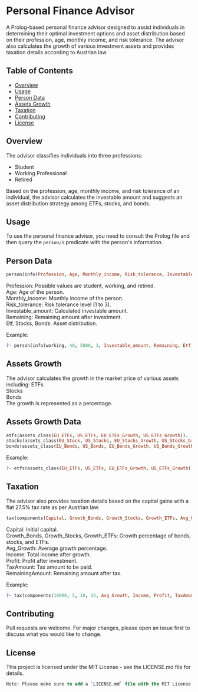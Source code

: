 # Personal Finance Advisor

A Prolog-based personal finance advisor designed to assist individuals in determining their optimal investment options and asset distribution based on their profession, age, monthly income, and risk tolerance. The advisor also calculates the growth of various investment assets and provides taxation details according to Austrian law.

## Table of Contents

- [Overview](#overview)
- [Usage](#usage)
- [Person Data](#person-Data)
- [Assets Growth](#assets-growth)
- [Taxation](#taxation)
- [Contributing](#contributing)
- [License](#license)

## Overview

The advisor classifies individuals into three professions: 
- Student
- Working Professional
- Retired

Based on the profession, age, monthly income, and risk tolerance of an individual, the advisor calculates the investable amount and suggests an asset distribution strategy among ETFs, stocks, and bonds.

## Usage

To use the personal finance advisor, you need to consult the Prolog file and then query the `person/1` predicate with the person's information.

## Person Data

```prolog
person(info(Profession, Age, Monthly_income, Risk_tolerance, Investable_amount, Remaining, Etf, Stocks, Bonds))
```
Profession: Possible values are student, working, and retired.<br />
Age: Age of the person.<br/>
Monthly_income: Monthly income of the person. <br/>
Risk_tolerance: Risk tolerance level (1 to 3). <br/>
Investable_amount: Calculated investable amount. <br/>
Remaining: Remaining amount after investment. <br/>
Etf, Stocks, Bonds: Asset distribution. <br/>

Example:
```prolog
?- person(info(working, 40, 5000, 3, Investable_amount, Remaining, Etf, Stocks, Bonds)).
```


## Assets Growth
The advisor calculates the growth in the market price of various assets including:
ETFs<br/>
Stocks<br/>
Bonds<br/>
The growth is represented as a percentage.

## Assets Growth Data
```prolog
etfs(assets_class(EU_ETFs, US_ETFs, EU_ETFs_Growth, US_ETFs_Growth)).
stocks(assets_class(EU_Stock, US_Stocks, EU_Stocks_Growth, US_Stocks_Growth)).
bonds(assets_class(EU_Bonds, US_Bonds, EU_Bonds_Growth, US_Bonds_Growth)).
```
Example:
```prolog
?- etfs(assets_class(EU_ETFs, US_ETFs, EU_ETFs_Growth, US_ETFs_Growth)).
```
## Taxation
The advisor also provides taxation details based on the capital gains with a flat 27.5% tax rate as per Austrian law.

```prolog
tax(components(Capital, Growth_Bonds, Growth_Stocks, Growth_ETFs, Avg_Growth, Income, Profit, TaxAmount, RemainingAmount))
```
Capital: Initial capital.<br/>
Growth_Bonds, Growth_Stocks, Growth_ETFs: Growth percentage of bonds, stocks, and ETFs. <br/>
Avg_Growth: Average growth percentage. <br/>
Income: Total income after growth. <br/>
Profit: Profit after investment.<br/>
TaxAmount: Tax amount to be paid.<br/>
RemainingAmount: Remaining amount after tax.<br/>

Example:
```prolog
?- tax(components(10000, 5, 10, 15, Avg_Growth, Income, Profit, TaxAmount, RemainingAmount)).
```

## Contributing
Pull requests are welcome. For major changes, please open an issue first to discuss what you would like to change.

## License
This project is licensed under the MIT License - see the LICENSE.md file for details.

```sql
Note: Please make sure to add a `LICENSE.md` file with the MIT License text or any other license you prefer.
```

